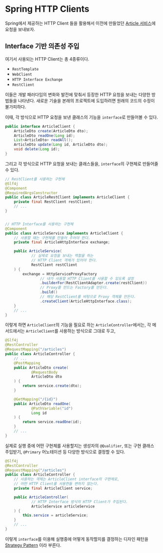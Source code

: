 # Spring HTTP Clients

Spring에서 제공하는 HTTP Client 들을 활용해서
이전에 만들었던 [Article 서비스](https://github.com/edujeeho0/likelion-backend-8-rest)에 요청을 보내보자.

## Interface 기반 의존성 주입

여기서 사용되는 HTTP Client는 총 4종류이다.
- `RestTemplate`
- `WebClient`
- `HTTP Interface Exchange`
- `RestClient`

이들은 개발 패러다임의 변화와 발전에 맞춰서 등장한 HTTP 요청을 보내는 다양한 방법들을 나타낸다.
새로운 기술을 본래의 프로젝트에 도입하려면 원래의 코드의 수정이 불가피하다.

이때, 각 방식으로 HTTP 요청을 보낸 클래스의 기능을 `interface`로 만들어볼 수 있다.

```java
public interface ArticleClient {
    ArticleDto create(ArticleDto dto);
    ArticleDto readOne(Long id);
    List<ArticleDto> readAll();
    ArticleDto update(Long id, ArticleDto dto);
    void delete(Long id);
}
```

그리고 각 방식으로 HTTP 요청을 보내는 클래스들을, `interface`의 구현체로 만들어줄 수 있다.

```java
// RestClient를 사용하는 구현체
@Slf4j
@Component
@RequiredArgsConstructor
public class ArticleRestClient implements ArticleClient {
    private final RestClient restClient;
    // ...
}


// HTTP Interface를 사용하는 구현체
@Component
public class ArticleService implements ArticleClient {
    // 사용할 때는 구현체를 만들어 주어야 한다.
    private final ArticleHttpInterface exchange;

    public ArticleService(
            // 실제로 요청을 보내는 역할을 하는
            // HTTP Client 객체가 있어야 한다.
            RestClient restClient
    ) {
        exchange = HttpServiceProxyFactory
                // 내가 사용할 HTTP Client를 사용할 수 있도록 설정
                .builderFor(RestClientAdapter.create(restClient))
                // Proxy를 만드는 Factory를 만든다.
                .build()
                // 해당 RestClient를 바탕으로 Proxy 객체를 만든다.
                .createClient(ArticleHttpInterface.class);
    }
    // ...
}
```

이렇게 하면 `ArticleClient`의 기능을 필요로 하는 `ArticleController`에서는,
각 메서드에서는 `ArticleClient`를 사용하는 방식으로 그대로 두고,

```java
@Slf4j
@RestController
@RequestMapping("/articles")
public class ArticleController {
    // ...
    @PostMapping
    public ArticleDto create(
            @RequestBody
            ArticleDto dto
    ) {
        return service.create(dto);
    }

    @GetMapping("/{id}")
    public ArticleDto readOne(
            @PathVariable("id")
            Long id
    ) {
        return service.readOne(id);
    }
    // ...
}
```

실제로 실행 중에 어떤 구현체를 사용할지는 생성자의 `@Qualifier`, 또는 구현 클래스 주입받기,
`@Primary` 어노테이션 등 다양한 방식으로 결정할 수 있다.

```java
@Slf4j
@RestController
@RequestMapping("/articles")
public class ArticleController {
    // 사용하는 객체는 ArticleClient interface의 구현체로,
    // 어떤 HTTP Client를 사용한들 변하지 않는다.
    private final ArticleClient service;

    public ArticleController(
            // HTTP Interface 방식의 HTTP Client가 주입된다.
            ArticleService articleService
    ) {
        this.service = articleService;
    }
    // ...
}
```

이렇게 `interface`를 이용해 실행중에 어떻게 동작할지를 결정하는 디자인 패턴을 [Strategy Pattern](https://en.wikipedia.org/wiki/Strategy_pattern)
이라 부른다.